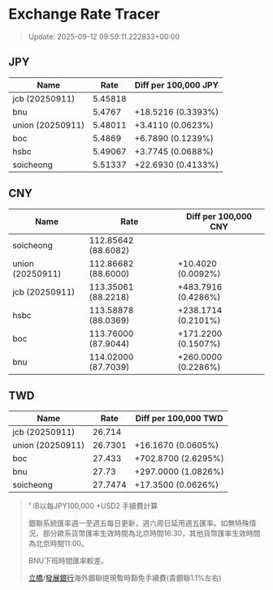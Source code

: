 # Exchange Rate Tracer

> Update: 2025-09-12 09:59:11.222833+00:00

## JPY

| Name             |    Rate | Diff per 100,000 JPY   |
|------------------|---------|------------------------|
| jcb (20250911)   | 5.45818 |                        |
| bnu              | 5.4767  | +18.5216 (0.3393%)     |
| union (20250911) | 5.48011 | +3.4110 (0.0623%)      |
| boc              | 5.4869  | +6.7890 (0.1239%)      |
| hsbc             | 5.49067 | +3.7745 (0.0688%)      |
| soicheong        | 5.51337 | +22.6930 (0.4133%)     |

## CNY

| Name             | Rate                | Diff per 100,000 CNY   |
|------------------|---------------------|------------------------|
| soicheong        | 112.85642	(88.6082) |                        |
| union (20250911) | 112.86682	(88.6000) | +10.4020 (0.0092%)     |
| jcb (20250911)   | 113.35061	(88.2218) | +483.7916 (0.4286%)    |
| hsbc             | 113.58878	(88.0369) | +238.1714 (0.2101%)    |
| boc              | 113.76000	(87.9044) | +171.2200 (0.1507%)    |
| bnu              | 114.02000	(87.7039) | +260.0000 (0.2286%)    |

## TWD

| Name             |    Rate | Diff per 100,000 TWD   |
|------------------|---------|------------------------|
| jcb (20250911)   | 26.714  |                        |
| union (20250911) | 26.7301 | +16.1670 (0.0605%)     |
| boc              | 27.433  | +702.8700 (2.6295%)    |
| bnu              | 27.73   | +297.0000 (1.0826%)    |
| soicheong        | 27.7474 | +17.3500 (0.0626%)     |


> ¹ IB以每JPY100,000 +USD2 手續費計算
>
> 銀聯系統匯率週一至週五每日更新，週六周日延用週五匯率。如無特殊情況，部分歐系貨幣匯率生效時間為北京時間16:30，其他貨幣匯率生效時間為北京時間11:00。
>
> BNU下班時間匯率較差。
>
> [立橋](https://www.wlbank.com.mo/uploads/ueditor/file/20181211/1544536513900230.pdf)/[發展銀行](https://www.mdb.com.mo/Service_Charges_20230728.pdf)海外銀聯提現暫時豁免手續費(貴銀聯1.1%左右)

